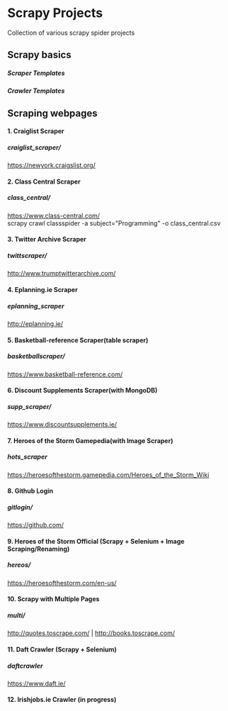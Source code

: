 # Scrapy Projects

Collection of various scrapy spider projects


## Scrapy basics

##### Scraper Templates
##### Crawler Templates

## Scraping webpages

#### 1. Craiglist Scraper 
##### craiglist_scraper/
https://newyork.craigslist.org/

#### 2. Class Central Scraper
##### class_central/
https://www.class-central.com/<br>
scrapy crawl classspider -a subject="Programming" -o class_central.csv

#### 3. Twitter Archive Scraper
##### twittscraper/
http://www.trumptwitterarchive.com/

#### 4. Eplanning.ie Scraper
##### eplanning_scraper
http://eplanning.ie/

#### 5. Basketball-reference Scraper(table scraper)
##### basketballscraper/
https://www.basketball-reference.com/

#### 6. Discount Supplements Scraper(with MongoDB)
##### supp_scraper/
https://www.discountsupplements.ie/

#### 7. Heroes of the Storm Gamepedia(with Image Scraper)
##### hots_scraper
https://heroesofthestorm.gamepedia.com/Heroes_of_the_Storm_Wiki

#### 8. Github Login
##### gitlogin/
https://github.com/

#### 9. Heroes of the Storm Official (Scrapy + Selenium + Image Scraping/Renaming)
##### hereos/
https://heroesofthestorm.com/en-us/

#### 10. Scrapy with Multiple Pages
##### multi/
http://quotes.toscrape.com/ | http://books.toscrape.com/

#### 11. Daft Crawler (Scrapy + Selenium)
##### daftcrawler
https://www.daft.ie/

#### 12. Irishjobs.ie Crawler (in progress)